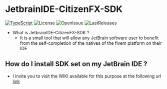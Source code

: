# JetbrainIDE-CitizenFX-SDK

[![TypeScript](https://badges.frapsoft.com/typescript/code/typescript.png?v=101)](https://github.com/ellerbrock/typescript-badges/)
![License](https://img.shields.io/github/license/iTexZoz/JetbrainIDE-CitizenFX-SDK.svg)
![OpenIssue](https://img.shields.io/github/issues/iTexZoz/JetbrainIDE-CitizenFX-SDK.svg?style=flat)
![LastReleases](https://img.shields.io/github/release/iTexZoz/JetbrainIDE-CitizenFX-SDK.svg?label=Last%20releases&style=flat)

- What is JetbrainIDE-CitizenFX-SDK ?
  * It is a small tool that will allow any JetBrain software user to benefit from the self-completion of the natives of the fivem platform on their IDE

## How do I install SDK set on my JetBrain IDE ? 
- I invite you to visit the WIKI available for this purpose at the following url [link]()


